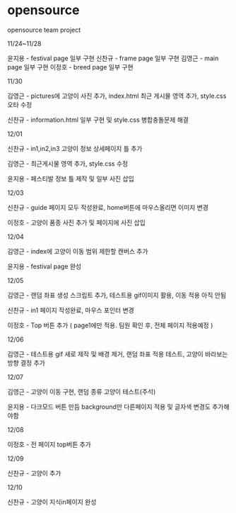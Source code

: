 # opensource

opensource team project

11/24~11/28

윤지용 - festival page 일부 구현 신찬규 - frame page 일부 구현 김영근 - main page 일부 구현 이정호 - breed page 일부 구현

11/30

김영근 - pictures에 고양이 사진 추가, index.html 최근 게시물 영역 추가, style.css 오타 수정

신찬규 - information.html 일부 구현 및 style.css 병합충돌문제 해결

12/01

신찬규 - in1,in2,in3 고양이 정보 상세페이지 틀 추가

김영근 - 최근게시물 영역 추가, style.css 수정

윤지용 - 페스티발 정보 틀 제작 및 일부 사진 삽입

12/03

신찬규 - guide 페이지 모두 작성완료, home버튼에 마우스올리면 이미지 변경

이정호 - 고양이 품종 사진 추가 및 페이지에 사진 삽입

12/04

김영근 - index에 고양이 이동 범위 제한할 캔버스 추가

윤지용 - festival page 완성

12/05

김영근 - 랜덤 좌표 생성 스크립트 추가, 테스트용 gif이미지 활용, 이동 적용 아직 안됨

신찬규 - in1 페이지 작성완료, 마우스 포인터 변경

이정호 - Top 버튼 추가 ( page1에만 적용. 팀원 확인 후, 전체 페이지 적용예정 )

12/06

김영근 - 테스트용 gif 새로 제작 및 배경 제거, 랜덤 좌표 적용 테스트, 고양이 바라보는 방향 결정 추가

12/07

김영근 - 고양이 이동 구현, 랜덤 종류 고양이 테스트(주석)

윤지용 - 다크모드 버튼 만듬 background만 다른페이지 적용 및 글자색 변경도 추가해야함





12/08

이정호 - 전 페이지 top버튼 추가

12/09

신찬규 - 고양이 추가

12/10

신찬규 - 고양이 지식in페이지 완성

